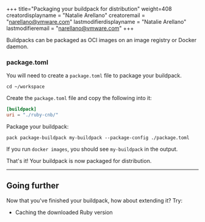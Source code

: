 +++
title="Packaging your buildpack for distribution"
weight=408
creatordisplayname = "Natalie Arellano"
creatoremail = "narellano@vmware.com"
lastmodifierdisplayname = "Natalie Arellano"
lastmodifieremail = "narellano@vmware.com"
+++

Buildpacks can be packaged as OCI images on an image registry or Docker daemon.

### package.toml
You will need to create a `package.toml` file to package your buildpack.

`cd ~/workspace`

Create the `package.toml` file and copy the following into it:

```toml
[buildpack]
uri = "./ruby-cnb/"
```

Package your buildpack:

`pack package-buildpack my-buildpack --package-config ./package.toml`

If you run `docker images`, you should see `my-buildpack` in the output. 

That's it! Your buildpack is now packaged for distribution.

---

## Going further

Now that you've finished your buildpack, how about extending it? Try:

- Caching the downloaded Ruby version
